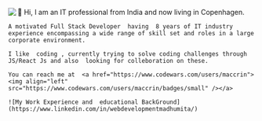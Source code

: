  <a href="https://www.codewars.com/users/maccrin" targetget="_blank"><img align="left" src="https://www.codewars.com/users/maccrin/badges/small" /></a>
   👋 Hi, I am  an IT professional from India and now  living in Copenhagen.

    A motivated Full Stack Developer  having  8 years of IT industry experience encompassing a wide range of skill set and roles in a large corporate environment.
 
    I like  coding , currently trying to solve coding challenges through JS/React Js and also  looking for colleboration on these.
 
    You can reach me at  <a href="https://www.codewars.com/users/maccrin"><img align="left" src="https://www.codewars.com/users/maccrin/badges/small" /></a>
    
    ![My Work Experience and  educational BackGround](https://www.linkedin.com/in/webdevelopmentmadhumita/)
